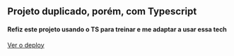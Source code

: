 ## Projeto duplicado, porém, com Typescript

#### Refiz este projeto usando o TS para treinar e me adaptar a usar essa tech

<a href="https://poke-nextjs-p7c1aq3av-josephbrito.vercel.app/">Ver o deploy</a>
